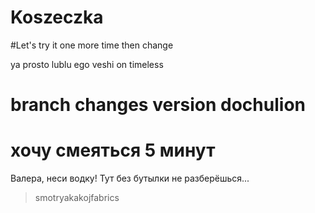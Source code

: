 # Koszeczka

#Let's try it one more time then
change


ya prosto lublu ego veshi
on timeless


branch changes version dochulion
====

хочу смеяться 5 минут
=====

Валера, неси водку! Тут без бутылки не разберёшься...
> smotryakakojfabrics
